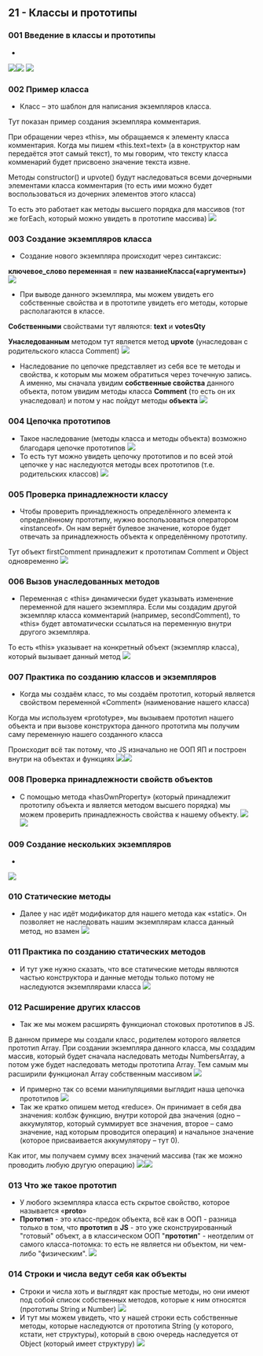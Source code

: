 ## **21 - Классы и прототипы**

### **001 Введение в классы и прототипы**

-
![](../_png/Pasted%20image%2020220908191953.png)![](../_png/Pasted%20image%2020220908191957.png) ![](../_png/Pasted%20image%2020220908192003.png)
### **002 Пример класса**

- Класс – это шаблон для написания экземпляров класса.

Тут показан пример создания экземпляра комментария.

При обращении через «this», мы обращаемся к элементу класса комментария. Когда мы пишем «this.text=text» (а в конструктор нам передаётся этот самый текст), то мы говорим, что тексту класса комменарий будет присвоено значение текста извне.

Методы constructor() и upvote() будут наследоваться всеми дочерными элементами класса комментария (то есть ими можно будет воспользоваться из дочерних элементов этого класса)

То есть это работает как методы высшего порядка для массивов (тот же forEach, который можно увидеть в прототипе массива)
![](../_png/Pasted%20image%2020220908192012.png)
### **003 Создание экземпляров класса**

- Создание нового экземпляра происходит через синтаксис:

**ключевое_слово переменная =** **new** **названиеКласса(«аргументы»)**
![](../_png/Pasted%20image%2020220908192023.png)
- При выводе данного экземлпяра, мы можем увидеть его собственные свойства и в прототипе увидеть его методы, которые располагаются в классе.

**Собственными** свойствами тут являются: **text** и **votesQty**

**Унаследованным** методом тут является метод **upvote** (унаследован с родительского класса Comment)
![](../_png/Pasted%20image%2020220908192030.png)
- Наследование по цепочке представляет из себя все те методы и свойства, к которым мы можем обратиться через точечную запись. А именно, мы сначала увидим **собственные свойства** данного объекта, потом увидим методы класса **Comment** (то есть он их унаследовал) и потом у нас пойдут методы **объекта**
![](../_png/Pasted%20image%2020220908192035.png)
### **004 Цепочка прототипов**

- Такое наследование (методы класса и методы объекта) возможно благодаря цепочке прототипов
![](../_png/Pasted%20image%2020220908192045.png)
- То есть тут можно увидеть цепочку прототипов и по всей этой цепочке у нас наследуются методы всех прототипов (т.е. родительских классов)
![](../_png/Pasted%20image%2020220908192050.png)
### **005 Проверка принадлежности классу**

- Чтобы проверить принадлежность определённого элемента к определённому прототипу, нужно воспользоваться оператором «instanceof». Он нам вернёт булевое значение, которое будет отвечать за принадлежность объекта к определённому прототипу.

Тут объект firstComment принадлежит к прототипам Comment и Object одновременно
![](../_png/Pasted%20image%2020220908192112.png)
### **006 Вызов унаследованных методов**

- Переменная с «this» динамически будет указывать изменение переменной для нашего экземпляра. Если мы создадим другой экземпляр класса комментарий (например, secondComment), то «this» будет автоматически ссылаться на переменную внутри другого экземпляра.

То есть «this» указывает на конкретный объект (экземпляр класса), который вызывает данный метод
![](../_png/Pasted%20image%2020220908192120.png)
### **007 Практика по созданию классов и экземпляров**

- Когда мы создаём класс, то мы создаём прототип, который является свойством переменной «Comment» (наименование нашего класса)

Когда мы используем «prototype», мы вызываем прототип нашего объекта и при вызове конструктора данного прототипа мы получим саму переменную нашего созданного класса

Происходит всё так потому, что JS изначально не ООП ЯП и построен внутри на объектах и функциях
![](../_png/Pasted%20image%2020220908192149.png)![](../_png/Pasted%20image%2020220908192158.png)
### **008 Проверка принадлежности свойств объектов**

- С помощью метода «hasOwnProperty» (который принадлежит прототипу объекта и является методом высшего порядка) мы можем проверить принадлежность свойства к нашему объекту.
![](../_png/Pasted%20image%2020220908192206.png)![](../_png/Pasted%20image%2020220908192211.png)
### **009 Создание нескольких экземпляров**

-
![](../_png/Pasted%20image%2020220908192456.png)
### **010 Статические методы**

- Далее у нас идёт модификатор для нашего метода как «static». Он позволяет не наследовать нашим экземплярам класса данный метод, но взамен
![](../_png/Pasted%20image%2020220908193327.png)
### **011 Практика по созданию статических методов**

- И тут уже нужно сказать, что все статические методы являются частью конструктора и данные методы только потому не наследуются экземплярами класса
![](../_png/Pasted%20image%2020220908193334.png)
### **012 Расширение других классов**

- Так же мы можем расширять функционал стоковых прототипов в JS.

В данном примере мы создали класс, родителем которого является прототип Array. При создании экземпляра данного класса, мы создадим массив, который будет сначала наследовать методы NumbersArray, а потом уже будет наследовать методы прототипа Array. Тем самым мы расширили функционал Array собственным массивом
![](../_png/Pasted%20image%2020220908193347.png)
- И примерно так со всеми манипуляциями выглядит наша цепочка прототипов
![](../_png/Pasted%20image%2020220908193351.png)
- Так же кратко опишем метод «reduce». Он принимает в себя два значения: колбэк функцию, внутри которой два значения (одно – аккумулятор, который суммирует все значения, второе – само значение, над которым проводится операция) и начальное значение (которое присваивается аккумулятору – тут 0).

Как итог, мы получаем сумму всех значений массива (так же можно проводить любую другую операцию)
![](../_png/Pasted%20image%2020220908193403.png)![](../_png/Pasted%20image%2020220908193407.png)
### **013 Что же такое прототип**

- У любого экземпляра класса есть скрытое свойство, которое называется «__proto__»
- **Прототип** - это класс-предок объекта, всё как в ООП - разница только в том, что **прототип** в **JS** - это уже сконструированный "готовый" объект, а в классическом ООП "**прототип**" - неотделим от самого класса-потомка: то есть не является ни объектом, ни чем-либо "физическим".
![](../_png/Pasted%20image%2020220908193423.png)
### **014 Строки и числа ведут себя как объекты**

- Строки и числа хоть и выглядят как простые методы, но они имеют под собой список собственных методов, которые к ним относятся (прототипы String и Number)
![](../_png/Pasted%20image%2020220908193822.png)
- И тут мы можем увидеть, что у нашей строки есть собственные методы, которые наследуются от прототипа String (у которого, кстати, нет структуры), который в свою очередь наследуется от Object (который имеет структуру)
![](../_png/Pasted%20image%2020220908193827.png)